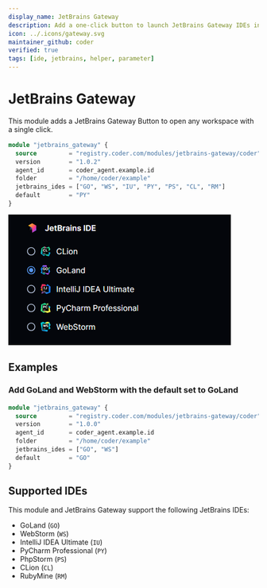 ```yaml
---
display_name: JetBrains Gateway
description: Add a one-click button to launch JetBrains Gateway IDEs in the dashboard.
icon: ../.icons/gateway.svg
maintainer_github: coder
verified: true
tags: [ide, jetbrains, helper, parameter]
---
```


# JetBrains Gateway

This module adds a JetBrains Gateway Button to open any workspace with a single click.

```tf
module "jetbrains_gateway" {
  source         = "registry.coder.com/modules/jetbrains-gateway/coder"
  version        = "1.0.2"
  agent_id       = coder_agent.example.id
  folder         = "/home/coder/example"
  jetbrains_ides = ["GO", "WS", "IU", "PY", "PS", "CL", "RM"]
  default        = "PY"
}
```

![JetBrains Gateway IDes list](../.images/jetbrains-gateway.png)

## Examples

### Add GoLand and WebStorm with the default set to GoLand

```tf
module "jetbrains_gateway" {
  source         = "registry.coder.com/modules/jetbrains-gateway/coder"
  version        = "1.0.0"
  agent_id       = coder_agent.example.id
  folder         = "/home/coder/example"
  jetbrains_ides = ["GO", "WS"]
  default        = "GO"
}
```

## Supported IDEs

This module and JetBrains Gateway support the following JetBrains IDEs:

- GoLand (`GO`)
- WebStorm (`WS`)
- IntelliJ IDEA Ultimate (`IU`)
- PyCharm Professional (`PY`)
- PhpStorm (`PS`)
- CLion (`CL`)
- RubyMine (`RM`)
